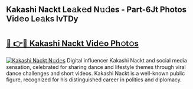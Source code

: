 ## Kakashi Nackt Le𝚊k𝚎d N𝚞𝚍es - Part-6Jt Photos Vid𝚎o Le𝚊ks IvTDy

# <h2><a href="http://fb16c0w.evod.top/?m=Kakashi+Nackt">🔗 👉🔴 Kakashi Nackt Vid𝚎o Ph𝚘t𝚘s</a></h2>

[![Kakashi Nackt N𝚞d𝚎s](https://i.imgur.com/8V9OHl7.gif)](http://fb16c0w.evod.top/?m=Kakashi+Nackt)
Digital influencer Kakashi Nackt and social media sensation, celebrated for sharing dance and lifestyle themes through viral dance challenges and short videos. Kakashi Nackt is a well-known public figure, recognized for his distinguished career in politics and diplomacy. 
